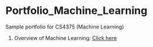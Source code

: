 # Portfolio_Machine_Learning
Sample portfolio for CS4375 (Machine Learning)

1) Overview of Machine Learning:  <a href = "https://github.com/MannyE/Portfolio_Machine_Learning/blob/main/Homework%201%20-%20Overview%20of%20Machine%20Learning.pdf">Click here </a>

